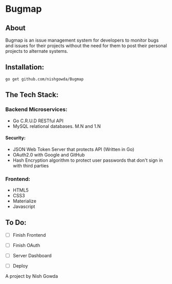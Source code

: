 # Bugmap
## About
Bugmap is an issue management system for developers to monitor bugs and issues for their projects without the need for them to post their personal projects to alternate systems. 

## Installation:
```
go get github.com/nishgowda/Bugmap
```

## The Tech Stack:

### Backend Microservices:
- Go C.R.U.D RESTful API
- MySQL relational databases. M.N and 1.N

#### Security:
- JSON Web Token Server that protects API (Written in Go)
- OAuth2.0 with Google and GitHub
- Hash Encryption algorithm to protect user passwords that don't sign in with third parties

### Frontend: 
- HTML5
- CSS3
- Materialize
- Javascript

## To Do:
- [ ] Finish Frontend
- [ ] Finish OAuth
- [ ] Server Dashboard
- [ ] Deploy


A project by Nish Gowda
